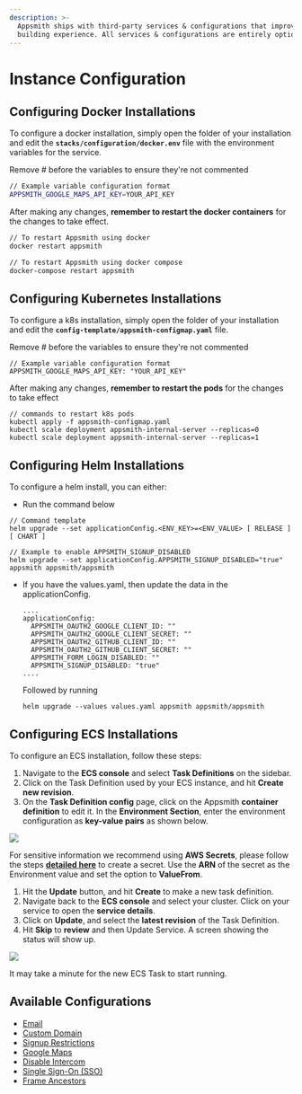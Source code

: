 ```yaml
---
description: >-
  Appsmith ships with third-party services & configurations that improve the app
  building experience. All services & configurations are entirely optional.
---
```


# Instance Configuration

## Configuring Docker Installations

To configure a docker installation, simply open the folder of your installation and edit the **`stacks/configuration/docker.env`** file with the environment variables for the service.

Remove # before the variables to ensure they're not commented

```bash
// Example variable configuration format
APPSMITH_GOOGLE_MAPS_API_KEY=YOUR_API_KEY
```

After making any changes, **remember to restart the docker containers** for the changes to take effect.

```bash
// To restart Appsmith using docker
docker restart appsmith

// To restart Appsmith using docker compose
docker-compose restart appsmith
```

## Configuring Kubernetes Installations

To configure a k8s installation, simply open the folder of your installation and edit the **`config-template/appsmith-configmap.yaml`** file.

Remove # before the variables to ensure they're not commented

```
// Example variable configuration format
APPSMITH_GOOGLE_MAPS_API_KEY: "YOUR_API_KEY"
```

After making any changes, **remember to restart the pods** for the changes to take effect

```
// commands to restart k8s pods
kubectl apply -f appsmith-configmap.yaml
kubectl scale deployment appsmith-internal-server --replicas=0
kubectl scale deployment appsmith-internal-server --replicas=1
```

## Configuring Helm Installations

To configure a helm install, you can either:
 - Run the command below
  ```
  // Command template
  helm upgrade --set applicationConfig.<ENV_KEY>=<ENV_VALUE> [ RELEASE ] [ CHART ]

  // Example to enable APPSMITH_SIGNUP_DISABLED 
  helm upgrade --set applicationConfig.APPSMITH_SIGNUP_DISABLED="true" appsmith appsmith/appsmith
  ```
 - If you have the values.yaml, then update the data in the applicationConfig.
    ```
    ....
    applicationConfig:
      APPSMITH_OAUTH2_GOOGLE_CLIENT_ID: ""
      APPSMITH_OAUTH2_GOOGLE_CLIENT_SECRET: ""
      APPSMITH_OAUTH2_GITHUB_CLIENT_ID: ""
      APPSMITH_OAUTH2_GITHUB_CLIENT_SECRET: ""
      APPSMITH_FORM_LOGIN_DISABLED: ""
      APPSMITH_SIGNUP_DISABLED: "true"
    ....
    ```
   Followed by running
   ```
   helm upgrade --values values.yaml appsmith appsmith/appsmith
   ```

## Configuring ECS Installations

To configure an ECS installation, follow these steps:

1. Navigate to the **ECS console** and select **Task Definitions** on the sidebar.
2. Click on the Task Definition used by your ECS instance, and hit **Create new revision**.
3. On the **Task Definition config** page, click on the Appsmith **container definition** to edit it. In the **Environment Section**, enter the environment configuration as **key-value pairs** as shown below.

![](/img/ecs-task-env_(1).png)

For sensitive information we recommend using **AWS Secrets**, please follow the steps [**detailed here**](https://docs.aws.amazon.com/secretsmanager/latest/userguide/manage\_create-basic-secret.html) to create a secret. Use the **ARN** of the secret as the Environment value and set the option to **ValueFrom**.

1. Hit the **Update** button, and hit **Create** to make a new task definition.
2. Navigate back to the **ECS console** and select your cluster. Click on your service to open the **service details**.
3. Click on **Update**, and select the **latest revision** of the Task Definition.
4. Hit **Skip** to **review** and then Update Service. A screen showing the status will show up.

![](/img/ecs-service-restart_(1)_(1)_(1)_(1)_(3)_(3)_(1).png)

It may take a minute for the new ECS Task to start running.

## Available Configurations

* [Email](/getting-started/setup/instance-configuration/email)
* [Custom Domain](/getting-started/setup/instance-configuration/custom-domain)
* [Signup Restrictions](/getting-started/setup/instance-configuration/disable-user-signup)
* [Google Maps](/getting-started/setup/instance-configuration/google-maps)
* [Disable Intercom](/getting-started/setup/instance-configuration/disable-intercom)
* [Single Sign-On (SSO)](/getting-started/setup/instance-configuration/authentication)
* [Frame Ancestors](/getting-started/setup/instance-configuration/frame-ancestors)
